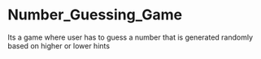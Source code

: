 # Number_Guessing_Game
Its a game where user has to guess a number that is generated randomly based on higher or lower hints
